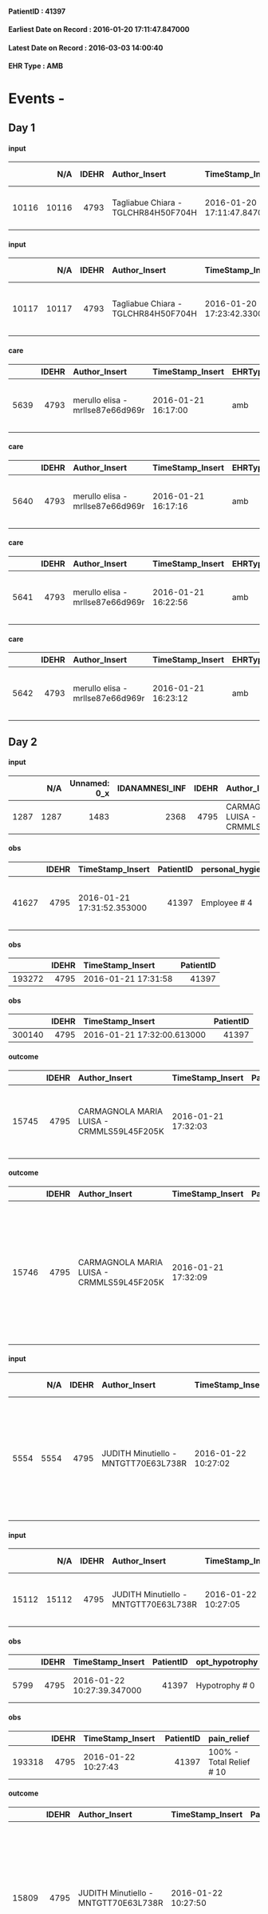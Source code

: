 
#### PatientID : 41397
#### Earliest Date on Record : 2016-01-20 17:11:47.847000
#### Latest Date on Record : 2016-03-03 14:00:40
#### EHR Type : AMB

# Events - 

## Day 1

#### input
|       |    N/A |   IDEHR | Author_Insert                       | TimeStamp_Insert           | EHRType   |   PatientID |   IDDigitalSignDocument | persone_vicine   |   Unnamed: 0_x.1 |   IDANAMNESI_SOCIALE | Patient   | FamigliaAltro   | Paziente_T   | FamigliaAltro_T   |   Non_Rilevabile_x.1 | Note_Non_Rilevabile_x.1   | opt_Problemi   | chk_contr_sintomi   | opt_paziente_a   | opt_famiglia_a   | opt_adeguatezza   | opt_paziente_solo   | ds_note_con                          | opt_presente_assente   | Presenza_minori   | Caregiver_principale   | opt_capacita     | opt_necessario   | opt_risorse_ec   | opt_paziente_psi   | opt_Ins_vol   | Needs     | Domestic partnership   | Fragility   | opt_famiglia_psi   |
|------:|-------:|--------:|:------------------------------------|:---------------------------|:----------|------------:|------------------------:|:-----------------|-----------------:|---------------------:|:----------|:----------------|:-------------|:------------------|---------------------:|:--------------------------|:---------------|:--------------------|:-----------------|:-----------------|:------------------|:--------------------|:-------------------------------------|:-----------------------|:------------------|:-----------------------|:-----------------|:-----------------|:-----------------|:-------------------|:--------------|:----------|:-----------------------|:------------|:-------------------|
| 10116 |  10116 |    4793 | Tagliabue Chiara - TGLCHR84H50F704H | 2016-01-20 17:11:47.847000 | AMB       |       41397 |                  249848 | N/A              |             2330 |                 1552 | No#0      | Si#1            | No#0         | Si#1              |                    0 | NR                        | No#0           | controllo sintomi#0 | Indefinite#2     | Congruenti#1     | Si#1              | No#0                | Vive con la moglie Giovanna di 67 aa | Presente#1             | No#0              | sons                   | Incrementabile#1 | No#0             | Adeguate#1       | No#0               | No#0          | Clinici#0 | Coniuge/Convivente#0   | nessuna#0   | No#0               |

#### input
|       |    N/A |   IDEHR | Author_Insert                       | TimeStamp_Insert           | EHRType   |   PatientID |   IDDigitalSignDocument | persone_vicine   |   Unnamed: 0_x.1 |   IDANAMNESI_SOCIALE | Patient   | FamigliaAltro   | Paziente_T   | FamigliaAltro_T   |   Non_Rilevabile_x.1 | Note_Non_Rilevabile_x.1   | opt_Problemi   | chk_contr_sintomi   | opt_paziente_a   | opt_famiglia_a   | opt_adeguatezza   | opt_paziente_solo   | ds_note_con                          | opt_presente_assente   | Presenza_minori   | Caregiver_principale   | opt_capacita     | ds_familiari_coinv                                                         | opt_necessario   | opt_risorse_ec   | opt_paziente_psi   | opt_Ins_vol   | Needs     | Domestic partnership   | Fragility   | opt_famiglia_psi   |
|------:|-------:|--------:|:------------------------------------|:---------------------------|:----------|------------:|------------------------:|:-----------------|-----------------:|---------------------:|:----------|:----------------|:-------------|:------------------|---------------------:|:--------------------------|:---------------|:--------------------|:-----------------|:-----------------|:------------------|:--------------------|:-------------------------------------|:-----------------------|:------------------|:-----------------------|:-----------------|:---------------------------------------------------------------------------|:-----------------|:-----------------|:-------------------|:--------------|:----------|:-----------------------|:------------|:-------------------|
| 10117 |  10117 |    4793 | Tagliabue Chiara - TGLCHR84H50F704H | 2016-01-20 17:23:42.330000 | AMB       |       41397 |                  249868 | N/A              |             2331 |                 1553 | No#0      | Si#1            | No#0         | Si#1              |                    0 | NR                        | No#0           | controllo sintomi#0 | Indefinite#2     | Congruenti#1     | Si#1              | No#0                | Vive con la moglie Giovanna di 67 aa | Presente#1             | No#0              | sons                   | Incrementabile#1 | Due figli e le nuore abitano nelle vicinanze e collaborano all'assistenza. | No#0             | Adeguate#1       | No#0               | No#0          | Clinici#0 | Coniuge/Convivente#0   | nessuna#0   | No#0               |

#### care
|      |   IDEHR | Author_Insert                    | TimeStamp_Insert    | EHRType   |   PatientID |   IDGESTIONE_AUSILI |   opt_annulla_consegna | ds_note_x   | dt_Ric_consegna     | opt_ausilio                                     |
|-----:|--------:|:---------------------------------|:--------------------|:----------|------------:|--------------------:|-----------------------:|:------------|:--------------------|:------------------------------------------------|
| 5639 |    4793 | merullo elisa - mrllse87e66d969r | 2016-01-21 16:17:00 | amb       |       41397 |                5507 |                      0 | urgent      | 2016-01-21 00:00:00 | electronic articulated bed with side rails # 14 |

#### care
|      |   IDEHR | Author_Insert                    | TimeStamp_Insert    | EHRType   |   PatientID |   IDGESTIONE_AUSILI |   opt_annulla_consegna | dt_Ric_consegna     | opt_ausilio                             |
|-----:|--------:|:---------------------------------|:--------------------|:----------|------------:|--------------------:|-----------------------:|:--------------------|:----------------------------------------|
| 5640 |    4793 | merullo elisa - mrllse87e66d969r | 2016-01-21 16:17:16 | amb       |       41397 |                5508 |                      0 | 2016-01-21 00:00:00 | antid air mattress with compressor # 16 |

#### care
|      |   IDEHR | Author_Insert                    | TimeStamp_Insert    | EHRType   |   PatientID |   IDGESTIONE_AUSILI |   ds_ncons |   opt_annulla_consegna | dt_Ric_consegna     | dt_ric_cons_forn    | opt_ausilio                             |
|-----:|--------:|:---------------------------------|:--------------------|:----------|------------:|--------------------:|-----------:|-----------------------:|:--------------------|:--------------------|:----------------------------------------|
| 5641 |    4793 | merullo elisa - mrllse87e66d969r | 2016-01-21 16:22:56 | amb       |       41397 |                5509 |      27000 |                      0 | 2016-01-21 00:00:00 | 2016-01-21 00:00:00 | antid air mattress with compressor # 16 |

#### care
|      |   IDEHR | Author_Insert                    | TimeStamp_Insert    | EHRType   |   PatientID |   IDGESTIONE_AUSILI |   ds_ncons |   opt_annulla_consegna | ds_note_x   | dt_Ric_consegna     | dt_ric_cons_forn    | opt_ausilio                                     |
|-----:|--------:|:---------------------------------|:--------------------|:----------|------------:|--------------------:|-----------:|-----------------------:|:------------|:--------------------|:--------------------|:------------------------------------------------|
| 5642 |    4793 | merullo elisa - mrllse87e66d969r | 2016-01-21 16:23:12 | amb       |       41397 |                5510 |      27000 |                      0 | urgent      | 2016-01-21 00:00:00 | 2016-01-21 00:00:00 | electronic articulated bed with side rails # 14 |


## Day 2

#### input
|      |    N/A |   Unnamed: 0_x |   IDANAMNESI_INF |   IDEHR | Author_Insert                             | TimeStamp_Insert           |   IDAccess | EHRType   |   PatientID |   IDDigitalSignDocument |   Non_Rilevabile_x | Note_Non_Rilevabile_x   | cognitivo_percettivo            | rapporti_fam   | persone_vicine   | Caregiver   | Note_Elim_urinaria   |
|-----:|-------:|---------------:|-----------------:|--------:|:------------------------------------------|:---------------------------|-----------:|:----------|------------:|------------------------:|-------------------:|:------------------------|:--------------------------------|:---------------|:-----------------|:------------|:---------------------|
| 1287 |   1287 |           1483 |             2368 |    4795 | CARMAGNOLA MARIA LUISA - CRMMLS59L45F205K | 2016-01-21 17:31:48.340000 |      22315 | AMB       |       41397 |                  251079 |                  0 | NR                      | Memory Loss # 5; drowsiness # 6 | is # 0         | N/A              | sons-in-law | urinary catheter     |

#### obs
|       |   IDEHR | TimeStamp_Insert           |   PatientID | personal_hygiene   | urine_elimination   | mobility     | asthenia   | motor_performance                                                                       | diet       | consumption_help   |
|------:|--------:|:---------------------------|------------:|:-------------------|:--------------------|:-------------|:-----------|:----------------------------------------------------------------------------------------|:-----------|:-------------------|
| 41627 |    4795 | 2016-01-21 17:31:52.353000 |       41397 | Employee # 4       | Employee # 4        | Employee # 4 | Severe # 2 | 20% - Patient with serious impairment of organ functions, one or irreversible pi√π # 02 | Absent # 4 | # 4 employees      |

#### obs
|        |   IDEHR | TimeStamp_Insert    |   PatientID |
|-------:|--------:|:--------------------|------------:|
| 193272 |    4795 | 2016-01-21 17:31:58 |       41397 |

#### obs
|        |   IDEHR | TimeStamp_Insert           |   PatientID |
|-------:|--------:|:---------------------------|------------:|
| 300140 |    4795 | 2016-01-21 17:32:00.613000 |       41397 |

#### outcome
|       |   IDEHR | Author_Insert                             | TimeStamp_Insert    |   PatientID |   IDDigitalSignDocument |   IDPAI_VIDAS | opt_problem                                                |   opt_problem_num | opt_obiettivo                                                       |   opt_obiettivo_num | opt_stato_problema   |   opt_stato_problema_num | opt_interventi                                                                   |   opt_interventi_num |
|------:|--------:|:------------------------------------------|:--------------------|------------:|------------------------:|--------------:|:-----------------------------------------------------------|------------------:|:--------------------------------------------------------------------|--------------------:|:---------------------|-------------------------:|:---------------------------------------------------------------------------------|---------------------:|
| 15745 |    4795 | CARMAGNOLA MARIA LUISA - CRMMLS59L45F205K | 2016-01-21 17:32:03 |       41397 |                  251083 |         17778 | Impaired mobility † / limitation of physical movement # 27 |                 1 | Minimize the possibility of injuries. If present, maintain QoL # 47 |                   4 | Open Problem # 1     |                        1 | Assistive products - Request for supply of articulated bed with side rails # 307 |                    4 |

#### outcome
|       |   IDEHR | Author_Insert                             | TimeStamp_Insert    |   PatientID |   IDDigitalSignDocument |   IDPAI_VIDAS | opt_problem                                                            |   opt_problem_num | opt_obiettivo                                                           |   opt_obiettivo_num | opt_stato_problema   |   opt_stato_problema_num | opt_interventi                                                                                                                                                                       |   opt_interventi_num |
|------:|--------:|:------------------------------------------|:--------------------|------------:|------------------------:|--------------:|:-----------------------------------------------------------------------|------------------:|:------------------------------------------------------------------------|--------------------:|:---------------------|-------------------------:|:-------------------------------------------------------------------------------------------------------------------------------------------------------------------------------------|---------------------:|
| 15746 |    4795 | CARMAGNOLA MARIA LUISA - CRMMLS59L45F205K | 2016-01-21 17:32:09 |       41397 |                  251084 |         17779 | Alteration of comfort associated with chronic pain and / or acute # 29 |                 2 | The family comprender√ † ¬ † the importance of analgesic treatment # 55 |                   4 | Open Problem # 1     |                        1 | Informational - Providing accurate information to the family to correct any misconceptions # 437; Informational - Informing the family of the different pain treatment methods # 440 |                    4 |

#### input
|      |    N/A |   IDEHR | Author_Insert                        | TimeStamp_Insert    |   IDAccess | EHRType   |   PatientID |   IDDigitalSignDocument | persone_vicine   |   Unnamed: 0_y |   IDANAMNESI_MED |   Non_Rilevabile_y | Note_Non_Rilevabile_y   | diagnosis                                                                                                           |
|-----:|-------:|--------:|:-------------------------------------|:--------------------|-----------:|:----------|------------:|------------------------:|:-----------------|---------------:|-----------------:|-------------------:|:------------------------|:--------------------------------------------------------------------------------------------------------------------|
| 5554 |   5554 |    4795 | JUDITH Minutiello - MNTGTT70E63L738R | 2016-01-22 10:27:02 |      22358 | AMB       |       41397 |                  251492 | N/A              |           3551 |             3525 |                  0 | NR                      | glioblastoma temporale sinistro , asportato nel dicembre 2014, RT e CT, successiva recidiva di malattia. Epilessia. |

#### input
|       |    N/A |   IDEHR | Author_Insert                        | TimeStamp_Insert    |   IDAccess | EHRType   |   PatientID |   IDDigitalSignDocument | persone_vicine   |   Unnamed: 0_y.1 |   IDDIAGNOSI_ICD |   Non_Rilevabile_y.1 | Note_Non_Rilevabile_y.1   | I_ICD                                                               | II_ICD                                                   | III_ICD                                             | IV_ICD                                             | I_Anno   | II_Anno   | I_Mese   |
|------:|-------:|--------:|:-------------------------------------|:--------------------|-----------:|:----------|------------:|------------------------:|:-----------------|-----------------:|-----------------:|---------------------:|:--------------------------|:--------------------------------------------------------------------|:---------------------------------------------------------|:----------------------------------------------------|:---------------------------------------------------|:---------|:----------|:---------|
| 15112 |  15112 |    4795 | JUDITH Minutiello - MNTGTT70E63L738R | 2016-01-22 10:27:05 |      22358 | AMB       |       41397 |                  251493 | N/A              |              673 |              673 |                    0 | NR                        | 1910 - Tumori maligni del cervello - eccetto lobi e ventricoli#2130 | 20411 - Leucemia linfoide - cronica - in remissione#2275 | 4019 - Ipertensione essenziale non specificata#2334 | 4379 - Vasculopatie cerebrali non specificate#2346 | 2014#54  | 2004#44   | 12#12    |

#### obs
|      |   IDEHR | TimeStamp_Insert           |   PatientID | opt_hypotrophy   | asthenia   | dyspnoea   | body_temp    | agitation_behavior_freq   | mood                | cognitive_state           |
|-----:|--------:|:---------------------------|------------:|:-----------------|:-----------|:-----------|:-------------|:--------------------------|:--------------------|:--------------------------|
| 5799 |    4795 | 2016-01-22 10:27:39.347000 |       41397 | Hypotrophy # 0   | Severe # 3 | No # 0     | Apyrexia # 0 | agitated at times # 2     | Closing itself # 01 | continuously confused # 1 |

#### obs
|        |   IDEHR | TimeStamp_Insert    |   PatientID | pain_relief              |
|-------:|--------:|:--------------------|------------:|:-------------------------|
| 193318 |    4795 | 2016-01-22 10:27:43 |       41397 | 100% - Total Relief # 10 |

#### outcome
|       |   IDEHR | Author_Insert                        | TimeStamp_Insert    |   PatientID |   IDDigitalSignDocument |   IDPAI_VIDAS | opt_problem               |   opt_problem_num | opt_obiettivo                                                                                         |   opt_obiettivo_num | opt_stato_problema   |   opt_stato_problema_num | opt_interventi                                                                                                                                                      |   opt_interventi_num |
|------:|--------:|:-------------------------------------|:--------------------|------------:|------------------------:|--------------:|:--------------------------|------------------:|:------------------------------------------------------------------------------------------------------|--------------------:|:---------------------|-------------------------:|:--------------------------------------------------------------------------------------------------------------------------------------------------------------------|---------------------:|
| 15809 |    4795 | JUDITH Minutiello - MNTGTT70E63L738R | 2016-01-22 10:27:50 |       41397 |                  251496 |         17842 | Altered sleep / wake # 31 |                 4 | The patient report † † he slept satisfactorily in terms of quality ¬ † both in terms of quantity # 62 |                   4 | Open Problem # 1     |                        1 | Educational - Educating the patient / caregiver to the recognition / treatment of symptom # 524; Counseling - Sharing with the caregiver the therapeutic path # 523 |                    4 |

#### care
|       |   IDEHR | Author_Insert                        | TimeStamp_Insert    |   IDAccess | EHRType   |   PatientID |   IDTERAPIE_OUTPAT_VIDAS |   ds_dose | opt_via_di_somm        | ds_ora       | dt_data_inizio      |   opt_pregressa |   opt_somm_terapia |   opt_estemporanea |   opt_termina |   opt_somm_in_pompa | opt_farmaco                         |
|------:|--------:|:-------------------------------------|:--------------------|-----------:|:----------|------------:|-------------------------:|----------:|:-----------------------|:-------------|:--------------------|----------------:|-------------------:|-------------------:|--------------:|--------------------:|:------------------------------------|
| 37800 |    4795 | judith minutiello - mntgtt70e63l738r | 2016-01-22 10:27:54 |      22358 | amb       |       41397 |                    15361 |         1 | subcutaneously # 3 = 3 | at need # 24 | 2016-01-22 00:00:00 |               0 |                  0 |                  0 |             0 |                   0 | promazine (talofen 50 mg fl) # 1794 |

#### care
|       |   IDEHR | Author_Insert                        | TimeStamp_Insert    |   IDAccess | EHRType   |   PatientID |   IDTERAPIE_OUTPAT_VIDAS | ds_altro_farmaco     |   ds_dose | opt_via_di_somm        | ds_ora   | dt_data_inizio      |   opt_pregressa |   opt_somm_terapia |   opt_estemporanea |   opt_termina |   opt_somm_in_pompa | opt_farmaco              |
|------:|--------:|:-------------------------------------|:--------------------|-----------:|:----------|------------:|-------------------------:|:---------------------|----------:|:-----------------------|:---------|:--------------------|----------------:|-------------------:|-------------------:|--------------:|--------------------:|:-------------------------|
| 37801 |    4795 | judith minutiello - mntgtt70e63l738r | 2016-01-22 10:27:58 |      22358 | amb       |       41397 |                    15362 | phenobarbital sodium |       100 | subcutaneously # 3 = 3 | 18 # 18  | 2016-01-22 00:00:00 |               0 |                  0 |                  0 |             0 |                   0 | other (see notes) # 2004 |

#### care
|       |   IDEHR | Author_Insert                        | TimeStamp_Insert    |   IDAccess | EHRType   |   PatientID |   IDTERAPIE_OUTPAT_VIDAS |   ds_dose | opt_via_di_somm     | ds_ora       | dt_data_inizio      |   opt_pregressa |   opt_somm_terapia |   opt_estemporanea |   opt_termina |   opt_somm_in_pompa | opt_farmaco                                   |
|------:|--------:|:-------------------------------------|:--------------------|-----------:|:----------|------------:|-------------------------:|----------:|:--------------------|:-------------|:--------------------|----------------:|-------------------:|-------------------:|--------------:|--------------------:|:----------------------------------------------|
| 37802 |    4795 | judith minutiello - mntgtt70e63l738r | 2016-01-22 10:28:03 |      22358 | amb       |       41397 |                    15363 |        25 | transdermal # 4 = 4 | other # 2476 | 2016-01-22 00:00:00 |               0 |                  0 |                  0 |             0 |                   0 | fentanyl (durogesic tts 25 mcg / hour) # 1648 |

#### care
|       |   IDEHR | Author_Insert                        | TimeStamp_Insert    |   IDAccess | EHRType   |   PatientID |   IDTERAPIE_OUTPAT_VIDAS |   ds_dose | opt_via_di_somm        | ds_ora       | dt_data_inizio      |   opt_pregressa |   opt_somm_terapia |   opt_estemporanea |   opt_termina |   opt_somm_in_pompa | opt_farmaco                                                     |
|------:|--------:|:-------------------------------------|:--------------------|-----------:|:----------|------------:|-------------------------:|----------:|:-----------------------|:-------------|:--------------------|----------------:|-------------------:|-------------------:|--------------:|--------------------:|:----------------------------------------------------------------|
| 37803 |    4795 | judith minutiello - mntgtt70e63l738r | 2016-01-22 10:28:05 |      22358 | amb       |       41397 |                    15364 |         1 | subcutaneously # 3 = 3 | at need # 24 | 2016-01-22 00:00:00 |               0 |                  0 |                  0 |             0 |                   0 | morphine hydrochloride (10 mg morphine hydrochloride fl) # 1598 |

#### care
|       |   IDEHR | Author_Insert                        | TimeStamp_Insert    |   IDAccess | EHRType   |   PatientID |   IDTERAPIE_OUTPAT_VIDAS |   ds_dose | opt_via_di_somm        | ds_ora       | dt_data_inizio      |   opt_pregressa |   opt_somm_terapia |   opt_estemporanea |   opt_termina |   opt_somm_in_pompa | opt_farmaco                          |
|------:|--------:|:-------------------------------------|:--------------------|-----------:|:----------|------------:|-------------------------:|----------:|:-----------------------|:-------------|:--------------------|----------------:|-------------------:|-------------------:|--------------:|--------------------:|:-------------------------------------|
| 37804 |    4795 | judith minutiello - mntgtt70e63l738r | 2016-01-22 10:28:12 |      22358 | amb       |       41397 |                    15365 |         1 | subcutaneously # 3 = 3 | at need # 24 | 2016-01-22 00:00:00 |               0 |                  0 |                  0 |             0 |                   0 | delorazepam (en 1 ml 5 mg fl) # 1849 |


## Day 6

#### obs
|        |   IDEHR | TimeStamp_Insert    |   PatientID | pain_relief              |
|-------:|--------:|:--------------------|------------:|:-------------------------|
| 193679 |    4795 | 2016-01-25 18:30:07 |       41397 | 100% - Total Relief # 10 |

#### outcome
|       |   IDEHR | Author_Insert                             | TimeStamp_Insert    |   PatientID |   IDDigitalSignDocument |   IDPAI_VIDAS | opt_problem                                                                    |   opt_problem_num | opt_obiettivo                                  |   opt_obiettivo_num |   opt_stato_problema_num | opt_interventi                                                                                                         |   opt_interventi_num |
|------:|--------:|:------------------------------------------|:--------------------|------------:|------------------------:|--------------:|:-------------------------------------------------------------------------------|------------------:|:-----------------------------------------------|--------------------:|-------------------------:|:-----------------------------------------------------------------------------------------------------------------------|---------------------:|
| 16262 |    4795 | CARMAGNOLA MARIA LUISA - CRMMLS59L45F205K | 2016-01-25 18:30:09 |       41397 |                  254355 |         18295 | Anticipatory Mourning (state in which the family lives in advance a loss) # 38 |                 4 | The family esprimer√ † ¬ † their mourning # 88 |                   4 |                        3 | Implementation PAI - Supporting the family # 811; Counseling - Helping the family to recognize its own resources # 813 |                    4 |

#### obs
|      |   IDEHR | TimeStamp_Insert           |   PatientID |
|-----:|--------:|:---------------------------|------------:|
| 5926 |    4795 | 2016-01-26 13:37:19.877000 |       41397 |

#### care
|       |   IDEHR | Author_Insert                        | TimeStamp_Insert    |   IDAccess | EHRType   |   PatientID |   IDTERAPIE_OUTPAT_VIDAS | ds_altro_farmaco     |   ds_dose | opt_via_di_somm        | ds_ora          | dt_data_inizio      |   opt_pregressa |   opt_somm_terapia |   opt_estemporanea |   opt_termina |   opt_somm_in_pompa | opt_farmaco              |
|------:|--------:|:-------------------------------------|:--------------------|-----------:|:----------|------------:|-------------------------:|:---------------------|----------:|:-----------------------|:----------------|:--------------------|----------------:|-------------------:|-------------------:|--------------:|--------------------:|:-------------------------|
| 38139 |    4795 | judith minutiello - mntgtt70e63l738r | 2016-01-26 13:37:23 |      22756 | amb       |       41397 |                    15701 | phenobarbital sodium |       100 | subcutaneously # 3 = 3 | 18 18 #, 07 # 7 | 2016-01-22 00:00:00 |               0 |                  0 |                  0 |             0 |                   0 | other (see notes) # 2004 |

#### obs
|      |   IDEHR | TimeStamp_Insert           |   PatientID | opt_hypotrophy   | asthenia   | dyspnoea              | body_temp    | agitation_behavior_freq   | cognitive_state           |
|-----:|--------:|:---------------------------|------------:|:-----------------|:-----------|:----------------------|:-------------|:--------------------------|:--------------------------|
| 5936 |    4795 | 2016-01-26 15:28:26.723000 |       41397 | Hypotrophy # 0   | Severe # 3 | applicant at rest # 5 | Apyrexia # 0 | quiet # 0                 | continuously confused # 1 |

#### obs
|        |   IDEHR | TimeStamp_Insert    |   PatientID | breath                                                                          | consolability           | body_language   | facial_expression   |
|-------:|--------:|:--------------------|------------:|:--------------------------------------------------------------------------------|:------------------------|:----------------|:--------------------|
| 271650 |    4795 | 2016-01-26 15:28:29 |       41397 | Breath at times altered. Short periods of hyperventilation (breathing hard) # 1 | Not for consolation # 0 | Relaxed # 0     | Grimacing # 2       |

#### outcome
|       |   IDEHR | Author_Insert                        | TimeStamp_Insert    |   PatientID |   IDDigitalSignDocument |   IDPAI_VIDAS | opt_problem                                                            |   opt_problem_num | opt_obiettivo                                                           |   opt_obiettivo_num | opt_stato_problema   |   opt_stato_problema_num | opt_interventi                                                                                                                                                                       |   opt_interventi_num |
|------:|--------:|:-------------------------------------|:--------------------|------------:|------------------------:|--------------:|:-----------------------------------------------------------------------|------------------:|:------------------------------------------------------------------------|--------------------:|:---------------------|-------------------------:|:-------------------------------------------------------------------------------------------------------------------------------------------------------------------------------------|---------------------:|
| 16402 |    4795 | JUDITH Minutiello - MNTGTT70E63L738R | 2016-01-26 15:28:34 |       41397 |                  255226 |         18435 | Alteration of comfort associated with chronic pain and / or acute # 29 |                 2 | The family comprender√ † ¬ † the importance of analgesic treatment # 55 |                   4 | closed Problem # 2   |                        2 | Informational - Providing accurate information to the family to correct any misconceptions # 437; Informational - Informing the family of the different pain treatment methods # 440 |                    4 |

#### outcome
|       |   IDEHR | Author_Insert                        | TimeStamp_Insert    |   PatientID |   IDDigitalSignDocument |   IDPAI_VIDAS | opt_problem               |   opt_problem_num | opt_obiettivo                                                                                         |   opt_obiettivo_num | opt_stato_problema   |   opt_stato_problema_num | opt_interventi                                                                                                                                                      |   opt_interventi_num |
|------:|--------:|:-------------------------------------|:--------------------|------------:|------------------------:|--------------:|:--------------------------|------------------:|:------------------------------------------------------------------------------------------------------|--------------------:|:---------------------|-------------------------:|:--------------------------------------------------------------------------------------------------------------------------------------------------------------------|---------------------:|
| 16403 |    4795 | JUDITH Minutiello - MNTGTT70E63L738R | 2016-01-26 15:28:36 |       41397 |                  255227 |         18436 | Altered sleep / wake # 31 |                 4 | The patient report † † he slept satisfactorily in terms of quality ¬ † both in terms of quantity # 62 |                   4 | closed Problem # 2   |                        2 | Educational - Educating the patient / caregiver to the recognition / treatment of symptom # 524; Counseling - Sharing with the caregiver the therapeutic path # 523 |                    4 |

#### outcome
|       |   IDEHR | Author_Insert                        | TimeStamp_Insert    |   PatientID |   IDDigitalSignDocument |   IDPAI_VIDAS | opt_problem                                                            |   opt_problem_num | opt_obiettivo            |   opt_obiettivo_num | opt_stato_problema   |   opt_stato_problema_num | opt_interventi                                                                                                                                                                          |   opt_interventi_num |
|------:|--------:|:-------------------------------------|:--------------------|------------:|------------------------:|--------------:|:-----------------------------------------------------------------------|------------------:|:-------------------------|--------------------:|:---------------------|-------------------------:|:----------------------------------------------------------------------------------------------------------------------------------------------------------------------------------------|---------------------:|
| 16404 |    4795 | JUDITH Minutiello - MNTGTT70E63L738R | 2016-01-26 15:28:38 |       41397 |                  255228 |         18437 | Alteration of comfort associated with chronic pain and / or acute # 29 |                 2 | Palliative Sedation # 57 |                   4 | Open Problem # 1     |                        1 | Implementation PAI - Therapeutic adjustment # 461; Counseling - Sharing with the patient the therapeutic path # 464; Counseling - Sharing with the caregiver the therapeutic path # 465 |                    4 |

#### outcome
|       |   IDEHR | Author_Insert                        | TimeStamp_Insert    |   PatientID |   IDDigitalSignDocument |   IDPAI_VIDAS | opt_problem                                                |   opt_problem_num | opt_obiettivo                                                       |   opt_obiettivo_num | opt_stato_problema   |   opt_stato_problema_num | opt_interventi                                                                   |   opt_interventi_num |
|------:|--------:|:-------------------------------------|:--------------------|------------:|------------------------:|--------------:|:-----------------------------------------------------------|------------------:|:--------------------------------------------------------------------|--------------------:|:---------------------|-------------------------:|:---------------------------------------------------------------------------------|---------------------:|
| 16405 |    4795 | JUDITH Minutiello - MNTGTT70E63L738R | 2016-01-26 15:28:41 |       41397 |                  255229 |         18438 | Impaired mobility † / limitation of physical movement # 27 |                 1 | Minimize the possibility of injuries. If present, maintain QoL # 47 |                   4 | closed Problem # 2   |                        2 | Assistive products - Request for supply of articulated bed with side rails # 307 |                    4 |

#### care
|       |   IDEHR | Author_Insert                        | TimeStamp_Insert    |   IDAccess | EHRType   |   PatientID |   IDTERAPIE_OUTPAT_VIDAS |   ds_dose | opt_via_di_somm     | ds_ora       | dt_data_inizio      |   opt_pregressa |   opt_somm_terapia |   opt_estemporanea |   opt_termina |   opt_somm_in_pompa | opt_farmaco                                   |
|------:|--------:|:-------------------------------------|:--------------------|-----------:|:----------|------------:|-------------------------:|----------:|:--------------------|:-------------|:--------------------|----------------:|-------------------:|-------------------:|--------------:|--------------------:|:----------------------------------------------|
| 38166 |    4795 | judith minutiello - mntgtt70e63l738r | 2016-01-26 15:28:47 |      22776 | amb       |       41397 |                    15728 |        25 | transdermal # 4 = 4 | other # 2476 | 2016-01-22 00:00:00 |               0 |                  0 |                  0 |             1 |                   0 | fentanyl (durogesic tts 25 mcg / hour) # 1648 |

#### care
|       |   IDEHR | Author_Insert                        | TimeStamp_Insert    |   IDAccess | EHRType   |   PatientID |   IDTERAPIE_OUTPAT_VIDAS |   ds_dose | opt_via_di_somm        | ds_ora                | dt_data_inizio      |   opt_pregressa |   opt_somm_terapia |   opt_estemporanea |   opt_termina |   opt_somm_in_pompa | opt_farmaco                          |
|------:|--------:|:-------------------------------------|:--------------------|-----------:|:----------|------------:|-------------------------:|----------:|:-----------------------|:----------------------|:--------------------|----------------:|-------------------:|-------------------:|--------------:|--------------------:|:-------------------------------------|
| 38167 |    4795 | judith minutiello - mntgtt70e63l738r | 2016-01-26 15:28:49 |      22776 | amb       |       41397 |                    15729 |         1 | subcutaneously # 3 = 3 | at need # 24; 18 # 18 | 2016-01-22 00:00:00 |               0 |                  0 |                  0 |             0 |                   0 | delorazepam (en 1 ml 5 mg fl) # 1849 |

#### care
|       |   IDEHR | Author_Insert                        | TimeStamp_Insert    |   IDAccess | EHRType   |   PatientID |   IDTERAPIE_OUTPAT_VIDAS |   ds_dose | opt_via_di_somm        | ds_ora       | dt_data_inizio      | ds_note_y                       |   opt_pregressa |   opt_somm_terapia |   opt_estemporanea |   opt_termina |   opt_somm_in_pompa | opt_farmaco                                            |
|------:|--------:|:-------------------------------------|:--------------------|-----------:|:----------|------------:|-------------------------:|----------:|:-----------------------|:-------------|:--------------------|:--------------------------------|----------------:|-------------------:|-------------------:|--------------:|--------------------:|:-------------------------------------------------------|
| 38168 |    4795 | judith minutiello - mntgtt70e63l738r | 2016-01-26 15:28:54 |      22776 | amb       |       41397 |                    15730 |         1 | subcutaneously # 3 = 3 | at need # 24 | 2016-01-26 00:00:00 | in case of bronchial secretions |               0 |                  0 |                  0 |             0 |                   0 | scopolamine butylbromide (buscopan 20mg / ml fl) # 997 |

#### care
|       |   IDEHR | Author_Insert                        | TimeStamp_Insert    |   IDAccess | EHRType   |   PatientID |   IDTERAPIE_OUTPAT_VIDAS |   ds_dose | opt_via_di_somm     | ds_ora       | dt_data_inizio      | ds_note_y    |   opt_pregressa |   opt_somm_terapia |   opt_estemporanea |   opt_termina |   opt_somm_in_pompa | opt_farmaco                                   |
|------:|--------:|:-------------------------------------|:--------------------|-----------:|:----------|------------:|-------------------------:|----------:|:--------------------|:-------------|:--------------------|:-------------|----------------:|-------------------:|-------------------:|--------------:|--------------------:|:----------------------------------------------|
| 38169 |    4795 | judith minutiello - mntgtt70e63l738r | 2016-01-26 15:28:56 |      22776 | amb       |       41397 |                    15731 |         1 | transdermal # 4 = 4 | other # 2476 | 2016-01-26 00:00:00 | every 3 days |               0 |                  0 |                  0 |             0 |                   0 | fentanyl (durogesic tts 75 mcg / hour) # 1650 |


## Day 7

#### care
|      |   IDEHR | Author_Insert                           | TimeStamp_Insert    | EHRType   |   PatientID |   IDGESTIONE_AUSILI |   ds_ncons |   ds_nritiro |   opt_annulla_consegna | dt_Ric_consegna     | dt_ric_cons_forn    | dt_ric_ritiro       | dt_ric_ritiro_forn   | opt_ausilio                             |
|-----:|--------:|:----------------------------------------|:--------------------|:----------|------------:|--------------------:|-----------:|-------------:|-----------------------:|:--------------------|:--------------------|:--------------------|:---------------------|:----------------------------------------|
| 5834 |    4793 | martinoli massimo l. - mrtmsm69t31f205t | 2016-01-27 15:01:56 | amb       |       41397 |                5702 |      27000 |        27049 |                      0 | 2016-01-21 00:00:00 | 2016-01-21 00:00:00 | 2016-01-27 00:00:00 | 2016-01-27 00:00:00  | antid air mattress with compressor # 16 |

#### care
|      |   IDEHR | Author_Insert                           | TimeStamp_Insert    | EHRType   |   PatientID |   IDGESTIONE_AUSILI |   ds_ncons |   ds_nritiro |   opt_annulla_consegna | ds_note_x   | dt_Ric_consegna     | dt_ric_cons_forn    | dt_ric_ritiro       | dt_ric_ritiro_forn   | opt_ausilio                                     |
|-----:|--------:|:----------------------------------------|:--------------------|:----------|------------:|--------------------:|-----------:|-------------:|-----------------------:|:------------|:--------------------|:--------------------|:--------------------|:---------------------|:------------------------------------------------|
| 5835 |    4793 | martinoli massimo l. - mrtmsm69t31f205t | 2016-01-27 15:02:17 | amb       |       41397 |                5703 |      27000 |        27049 |                      0 | urgent      | 2016-01-21 00:00:00 | 2016-01-21 00:00:00 | 2016-01-27 00:00:00 | 2016-01-27 00:00:00  | electronic articulated bed with side rails # 14 |


## Day 37

#### care
|      |   IDEHR | Author_Insert                           | TimeStamp_Insert    | EHRType   |   PatientID |   IDGESTIONE_AUSILI |   ds_ncons |   ds_nritiro | dt_ritiro           |   opt_annulla_consegna | dt_Ric_consegna     | dt_ric_cons_forn    | dt_ric_ritiro       | dt_ric_ritiro_forn   | opt_ausilio                             |
|-----:|--------:|:----------------------------------------|:--------------------|:----------|------------:|--------------------:|-----------:|-------------:|:--------------------|-----------------------:|:--------------------|:--------------------|:--------------------|:---------------------|:----------------------------------------|
| 6559 |    4793 | martinoli massimo l. - mrtmsm69t31f205t | 2016-02-26 15:26:07 | amb       |       41397 |                6434 |      27000 |        27049 | 2016-01-28 00:00:00 |                      0 | 2016-01-21 00:00:00 | 2016-01-21 00:00:00 | 2016-01-27 00:00:00 | 2016-01-27 00:00:00  | antid air mattress with compressor # 16 |

#### care
|      |   IDEHR | Author_Insert                           | TimeStamp_Insert    | EHRType   |   PatientID |   IDGESTIONE_AUSILI |   ds_ncons |   ds_nritiro | dt_ritiro           |   opt_annulla_consegna | ds_note_x   | dt_Ric_consegna     | dt_ric_cons_forn    | dt_ric_ritiro       | dt_ric_ritiro_forn   | opt_ausilio                                     |
|-----:|--------:|:----------------------------------------|:--------------------|:----------|------------:|--------------------:|-----------:|-------------:|:--------------------|-----------------------:|:------------|:--------------------|:--------------------|:--------------------|:---------------------|:------------------------------------------------|
| 6560 |    4793 | martinoli massimo l. - mrtmsm69t31f205t | 2016-02-26 15:26:19 | amb       |       41397 |                6435 |      27000 |        27049 | 2016-01-28 00:00:00 |                      0 | urgent      | 2016-01-21 00:00:00 | 2016-01-21 00:00:00 | 2016-01-27 00:00:00 | 2016-01-27 00:00:00  | electronic articulated bed with side rails # 14 |


## Day 43

#### care
|      |   IDEHR | Author_Insert                           | TimeStamp_Insert    | EHRType   |   PatientID |   IDGESTIONE_AUSILI |   ds_ncons |   ds_nbolla | dt_consegna         |   ds_nritiro | dt_ritiro           |   opt_annulla_consegna | dt_Ric_consegna     | dt_ric_cons_forn    | dt_ric_ritiro       | dt_ric_ritiro_forn   | opt_ausilio                             |
|-----:|--------:|:----------------------------------------|:--------------------|:----------|------------:|--------------------:|-----------:|------------:|:--------------------|-------------:|:--------------------|-----------------------:|:--------------------|:--------------------|:--------------------|:---------------------|:----------------------------------------|
| 6717 |    4793 | martinoli massimo l. - mrtmsm69t31f205t | 2016-03-03 14:00:22 | amb       |       41397 |                6592 |      27000 |         100 | 2016-01-22 00:00:00 |        27049 | 2016-01-28 00:00:00 |                      0 | 2016-01-21 00:00:00 | 2016-01-21 00:00:00 | 2016-01-27 00:00:00 | 2016-01-27 00:00:00  | antid air mattress with compressor # 16 |

#### care
|      |   IDEHR | Author_Insert                           | TimeStamp_Insert    | EHRType   |   PatientID |   IDGESTIONE_AUSILI |   ds_ncons |   ds_nbolla | dt_consegna         |   ds_nritiro | dt_ritiro           |   opt_annulla_consegna | ds_note_x   | dt_Ric_consegna     | dt_ric_cons_forn    | dt_ric_ritiro       | dt_ric_ritiro_forn   | opt_ausilio                                     |
|-----:|--------:|:----------------------------------------|:--------------------|:----------|------------:|--------------------:|-----------:|------------:|:--------------------|-------------:|:--------------------|-----------------------:|:------------|:--------------------|:--------------------|:--------------------|:---------------------|:------------------------------------------------|
| 6718 |    4793 | martinoli massimo l. - mrtmsm69t31f205t | 2016-03-03 14:00:40 | amb       |       41397 |                6593 |      27000 |         100 | 2016-01-22 00:00:00 |        27049 | 2016-01-28 00:00:00 |                      0 | urgent      | 2016-01-21 00:00:00 | 2016-01-21 00:00:00 | 2016-01-27 00:00:00 | 2016-01-27 00:00:00  | electronic articulated bed with side rails # 14 |


